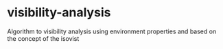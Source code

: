 # visibility-analysis
 Algorithm to visibility analysis using environment properties and based on the concept of the isovist
